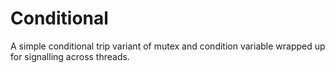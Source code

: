 # Conditional
A simple conditional trip variant of mutex and condition variable wrapped up for signalling across threads.
